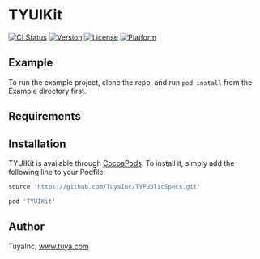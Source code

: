 # TYUIKit

[![CI Status](https://img.shields.io/travis/panyfun/TYUIKit.svg?style=flat)](https://travis-ci.org/panyfun/TYUIKit)
[![Version](https://img.shields.io/cocoapods/v/TYUIKit.svg?style=flat)](https://cocoapods.org/pods/TYUIKit)
[![License](https://img.shields.io/cocoapods/l/TYUIKit.svg?style=flat)](https://cocoapods.org/pods/TYUIKit)
[![Platform](https://img.shields.io/cocoapods/p/TYUIKit.svg?style=flat)](https://cocoapods.org/pods/TYUIKit)

## Example

To run the example project, clone the repo, and run `pod install` from the Example directory first.

## Requirements

## Installation

TYUIKit is available through [CocoaPods](https://cocoapods.org). To install
it, simply add the following line to your Podfile:

```ruby
source 'https://github.com/TuyaInc/TYPublicSpecs.git'

pod 'TYUIKit'
```

## Author

TuyaInc, www.tuya.com
